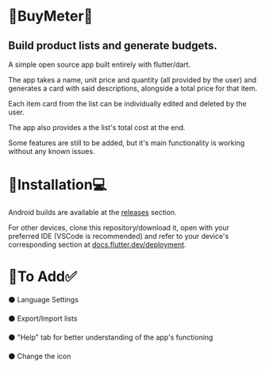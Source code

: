 <h1>🛒BuyMeter📃</h1>
<h2>Build product lists and generate budgets.</h2>

<p>A simple open source app built entirely with flutter/dart.</p>
<p>The app takes a name, unit price and quantity (all provided by the user) and generates a card with said descriptions, alongside a total price for that item.</p>
<p>Each item card from the list can be individually edited and deleted by the user.</p>
<p>The app also provides a the list's total cost at the end.</p>
<p>Some features are still to be added, but it's main functionality is working without any known issues.</p>

<h1>📱Installation💻</h1>
<p>Android builds are available at the <a href="https://github.com/altNath/buymeter/releases">releases</a> section.</p>
<p>For other devices, clone this repository/download it, open with your preferred IDE (VSCode is recommended) and refer to your device's corresponding section at <a href="url">docs.flutter.dev/deployment</a>.</p>

<h1>📃To Add✅</h1>
<p>⚫ Language Settings</p>
<p>⚫ Export/Import lists</p>
<p>⚫ "Help" tab for better understanding of the app's functioning</p>
<p>⚫ Change the icon</p>